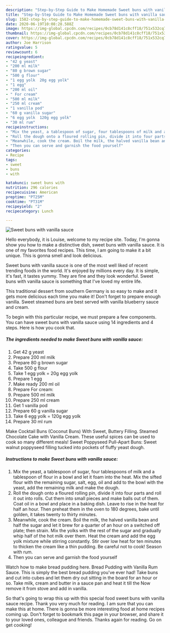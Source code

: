 ```yaml
---
description: "Step-by-Step Guide to Make Homemade Sweet buns with vanilla sauce"
title: "Step-by-Step Guide to Make Homemade Sweet buns with vanilla sauce"
slug: 1582-step-by-step-guide-to-make-homemade-sweet-buns-with-vanilla-sauce
date: 2020-06-19T10:08:28.588Z
image: https://img-global.cpcdn.com/recipes/0cb78d141c8cff18/751x532cq70/sweet-buns-with-vanilla-sauce-recipe-main-photo.jpg
thumbnail: https://img-global.cpcdn.com/recipes/0cb78d141c8cff18/751x532cq70/sweet-buns-with-vanilla-sauce-recipe-main-photo.jpg
cover: https://img-global.cpcdn.com/recipes/0cb78d141c8cff18/751x532cq70/sweet-buns-with-vanilla-sauce-recipe-main-photo.jpg
author: Joe Harrison
ratingvalue: 5
reviewcount: 6
recipeingredient:
- "42 g yeast"
- "200 ml milk"
- "80 g brown sugar"
- "500 g flour"
- "1 egg yolk  20g egg yolk"
- "1 egg"
- "200 ml oil"
- " For cream"
- "500 ml milk"
- "250 ml cream"
- "1 vanilla pod"
- "60 g vanilla sugar"
- "6 egg yolk  120g egg yolk"
- "30 ml rum"
recipeinstructions:
- "Mix the yeast, a tablespoon of sugar, four tablespoons of milk and a tablespoon of flour in a bowl and let it foam into the heat. Mix the sifted flour with the remaining sugar, salt, egg, oil and add to the bowl with the yeast, add the remaining milk and make the dough."
- "Roll the dough onto a floured rolling pin, divide it into four parts and roll it out into rolls. Cut them into small pieces and make balls out of them. Coat oil in a bowl and place in a baking dish. Leave to rise in the heat for half an hour. Then preheat them in the oven to 180 degrees, bake until golden, it takes twenty to thirty minutes."
- "Meanwhile, cook the cream. Boil the milk, the halved vanilla bean and half the sugar and let it brew for a quarter of an hour on a switched off plate; then strain. Mix the yolks with the rest of the sugar and gradually whip half of the hot milk over them. Heat the cream and add the egg yolk mixture while stirring constantly. Stir over low heat for ten minutes to thicken the cream like a thin pudding. Be careful not to cook! Season with rum."
- "Then you can serve and garnish the food yourself"
categories:
- Recipe
tags:
- sweet
- buns
- with

katakunci: sweet buns with 
nutrition: 296 calories
recipecuisine: American
preptime: "PT25M"
cooktime: "PT31M"
recipeyield: "2"
recipecategory: Lunch

---
```



![Sweet buns with vanilla sauce](https://img-global.cpcdn.com/recipes/0cb78d141c8cff18/751x532cq70/sweet-buns-with-vanilla-sauce-recipe-main-photo.jpg)

Hello everybody, it is Louise, welcome to my recipe site. Today, I'm gonna show you how to make a distinctive dish, sweet buns with vanilla sauce. It is one of my favorites food recipes. This time, I am going to make it a bit unique. This is gonna smell and look delicious.

Sweet buns with vanilla sauce is one of the most well liked of recent trending foods in the world. It's enjoyed by millions every day. It is simple, it's fast, it tastes yummy. They are fine and they look wonderful. Sweet buns with vanilla sauce is something that I've loved my entire life.

This traditional dessert from southern Germany is so easy to make and it gets more delicious each time you make it! Don&#39;t forget to prepare enough vanilla. Sweet steamed buns are best served with vanilla blueberry sauce and cream.


To begin with this particular recipe, we must prepare a few components. You can have sweet buns with vanilla sauce using 14 ingredients and 4 steps. Here is how you cook that.

<!--inarticleads1-->

##### The ingredients needed to make Sweet buns with vanilla sauce:

1. Get 42 g yeast
1. Prepare 200 ml milk
1. Prepare 80 g brown sugar
1. Take 500 g flour
1. Take 1 egg yolk = 20g egg yolk
1. Prepare 1 egg
1. Make ready 200 ml oil
1. Prepare  For cream:
1. Prepare 500 ml milk
1. Prepare 250 ml cream
1. Get 1 vanilla pod
1. Prepare 60 g vanilla sugar
1. Take 6 egg yolk = 120g egg yolk
1. Prepare 30 ml rum


Make Cocktail Buns (Coconut Buns) With Sweet, Buttery Filling. Steamed Chocolate Cake with Vanilla Cream. These useful spices can be used to cook so many different meals! Sweet Poppyseed Pull-Apart Buns: Sweet walnut poppyseed filling tucked into pockets of fluffy yeast dough. 

<!--inarticleads2-->

##### Instructions to make Sweet buns with vanilla sauce:

1. Mix the yeast, a tablespoon of sugar, four tablespoons of milk and a tablespoon of flour in a bowl and let it foam into the heat. Mix the sifted flour with the remaining sugar, salt, egg, oil and add to the bowl with the yeast, add the remaining milk and make the dough.
1. Roll the dough onto a floured rolling pin, divide it into four parts and roll it out into rolls. Cut them into small pieces and make balls out of them. Coat oil in a bowl and place in a baking dish. Leave to rise in the heat for half an hour. Then preheat them in the oven to 180 degrees, bake until golden, it takes twenty to thirty minutes.
1. Meanwhile, cook the cream. Boil the milk, the halved vanilla bean and half the sugar and let it brew for a quarter of an hour on a switched off plate; then strain. Mix the yolks with the rest of the sugar and gradually whip half of the hot milk over them. Heat the cream and add the egg yolk mixture while stirring constantly. Stir over low heat for ten minutes to thicken the cream like a thin pudding. Be careful not to cook! Season with rum.
1. Then you can serve and garnish the food yourself


Watch how to make bread pudding here. Bread Pudding with Vanilla Rum Sauce. This is simply the best bread pudding you&#39;ve ever had! Take buns and cut into cubes and let them dry out sitting in the board for an hour or so. Take milk, cream and butter in a sauce pan and heat it till the Now remove it from stove and add in vanilla. 

So that's going to wrap this up with this special food sweet buns with vanilla sauce recipe. Thank you very much for reading. I am sure that you can make this at home. There is gonna be more interesting food at home recipes coming up. Don't forget to bookmark this page in your browser, and share it to your loved ones, colleague and friends. Thanks again for reading. Go on get cooking!
